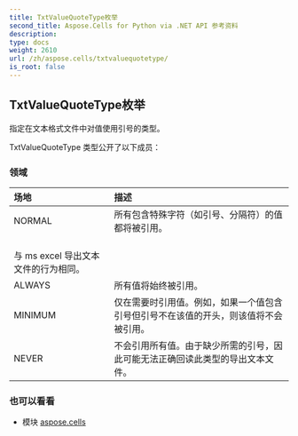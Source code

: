 ```yaml
---
title: TxtValueQuoteType枚举
second_title: Aspose.Cells for Python via .NET API 参考资料
description:
type: docs
weight: 2610
url: /zh/aspose.cells/txtvaluequotetype/
is_root: false
---
```

## TxtValueQuoteType枚举
指定在文本格式文件中对值使用引号的类型。



TxtValueQuoteType 类型公开了以下成员：

### 领域
|场地|描述|
| :- | :- |
| NORMAL |所有包含特殊字符（如引号、分隔符）的值都将被引用。<br/>与 ms excel 导出文本文件的行为相同。|
| ALWAYS |所有值将始终被引用。|
| MINIMUM |仅在需要时引用值。例如，如果一个值包含引号但引号不在该值的开头，则该值将不会被引用。|
| NEVER |不会引用所有值。由于缺少所需的引号，因此可能无法正确回读此类型的导出文本文件。|



### 也可以看看
* 模块 [aspose.cells](..)
